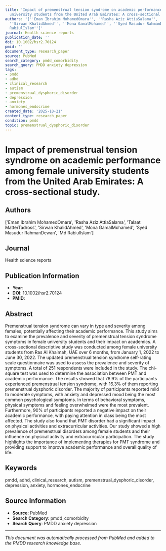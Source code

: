 ```yaml
---
title: 'Impact of premenstrual tension syndrome on academic performance among female
  university students from the United Arab Emirates: A cross-sectional study.'
authors: '[''Eman Ibrahim MohamedOmara'', ''Rasha Aziz AttiaSalama'', ''Talaat MatterTadross'',
  ''Sirwan KhalidAhmed'', ''Mona GamalMohamed'', ''Syed Masudur RahmanDewan'', ''Md
  RabiulIslam'']'
journal: Health science reports
publication_date: ''
doi: 10.1002/hsr2.70124
pmid: ''
document_type: research_paper
source: PubMed
search_category: pmdd_comorbidity
search_query: PMDD anxiety depression
tags:
- pmdd
- adhd
- clinical_research
- autism
- premenstrual_dysphoric_disorder
- depression
- anxiety
- hormones_endocrine
created_date: '2025-10-21'
content_type: research_paper
condition: pmdd
topic: premenstrual_dysphoric_disorder
---
```


# Impact of premenstrual tension syndrome on academic performance among female university students from the United Arab Emirates: A cross-sectional study.

## Authors
['Eman Ibrahim MohamedOmara', 'Rasha Aziz AttiaSalama', 'Talaat MatterTadross', 'Sirwan KhalidAhmed', 'Mona GamalMohamed', 'Syed Masudur RahmanDewan', 'Md RabiulIslam']

## Journal
Health science reports

## Publication Information
- **Year**: 
- **DOI**: 10.1002/hsr2.70124
- **PMID**: 

## Abstract
Premenstrual tension syndrome can vary in type and severity among females, potentially affecting their academic performance. This study aims to examine the prevalence and severity of premenstrual tension syndrome symptoms in female university students and their impact on academics. A cross-sectional descriptive study was conducted among female university students from Ras Al Khaimah, UAE over 6 months, from January 1, 2022 to June 30, 2022. The updated premenstrual tension syndrome self-rating scale questionnaire was used to assess the prevalence and severity of symptoms. A total of 251 respondents were included in the study. The chi-square test was used to determine the association between PMT and academic performance. The results showed that 78.9% of the participants experienced premenstrual tension syndrome, with 16.3% of them reporting premenstrual dysphoric disorder. The majority of participants reported mild to moderate symptoms, with anxiety and depressed mood being the most common psychological symptoms. In terms of behavioral symptoms, physical symptoms and feeling overwhelmed were the most prevalent. Furthermore, 90% of participants reported a negative impact on their academic performance, with paying attention in class being the most affected. The study also found that PMT disorder had a significant impact on physical activities and extracurricular activities. Our study showed a high prevalence of premenstrual disorders among female students and their influence on physical activity and extracurricular participation. The study highlights the importance of implementing therapies for PMT syndrome and providing support to improve academic performance and overall quality of life.

## Keywords
pmdd, adhd, clinical_research, autism, premenstrual_dysphoric_disorder, depression, anxiety, hormones_endocrine

## Source Information
- **Source**: PubMed
- **Search Category**: pmdd_comorbidity
- **Search Query**: PMDD anxiety depression

---
*This document was automatically processed from PubMed and added to the PMDD research knowledge base.*
